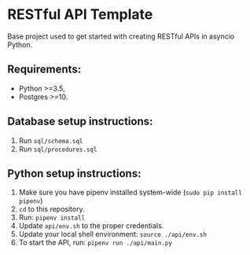# RESTful API Template

Base project used to get started with creating RESTful APIs in asyncio Python.

## Requirements:
 * Python >=3.5,
 * Postgres >=10.

## Database setup instructions:
 1. Run `sql/schema.sql`
 2. Run `sql/procedures.sql`

## Python setup instructions:
 1. Make sure you have pipenv installed system-wide (`sudo pip install pipenv`)
 2. `cd` to this repository.
 3. Run: `pipenv install`
 4. Update `api/env.sh` to the proper credentials.
 5. Update your local shell environment: `source ./api/env.sh`
 6. To start the API, run: `pipenv run ./api/main.py`
